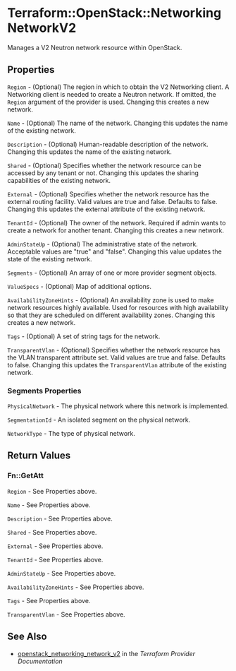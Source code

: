 # Terraform::OpenStack::NetworkingNetworkV2

Manages a V2 Neutron network resource within OpenStack.

## Properties

`Region` - (Optional) The region in which to obtain the V2 Networking client.
A Networking client is needed to create a Neutron network. If omitted, the
`Region` argument of the provider is used. Changing this creates a new
network.

`Name` - (Optional) The name of the network. Changing this updates the name of
the existing network.

`Description` - (Optional) Human-readable description of the network. Changing this
updates the name of the existing network.

`Shared` - (Optional) Specifies whether the network resource can be accessed
by any tenant or not. Changing this updates the sharing capabilities of the
existing network.

`External` - (Optional) Specifies whether the network resource has the
external routing facility. Valid values are true and false. Defaults to
false. Changing this updates the external attribute of the existing network.

`TenantId` - (Optional) The owner of the network. Required if admin wants to
create a network for another tenant. Changing this creates a new network.

`AdminStateUp` - (Optional) The administrative state of the network.
Acceptable values are "true" and "false". Changing this value updates the
state of the existing network.

`Segments` - (Optional) An array of one or more provider segment objects.

`ValueSpecs` - (Optional) Map of additional options.

`AvailabilityZoneHints` -  (Optional) An availability zone is used to make
network resources highly available. Used for resources with high availability
so that they are scheduled on different availability zones. Changing this
creates a new network.

`Tags` - (Optional) A set of string tags for the network.

`TransparentVlan` - (Optional) Specifies whether the network resource has the
VLAN transparent attribute set. Valid values are true and false. Defaults to
false. Changing this updates the `TransparentVlan` attribute of the existing
network.

### Segments Properties

`PhysicalNetwork` - The physical network where this network is implemented.

`SegmentationId` - An isolated segment on the physical network.

`NetworkType` - The type of physical network.


## Return Values

### Fn::GetAtt

`Region` - See Properties above.

`Name` - See Properties above.

`Description` - See Properties above.

`Shared` - See Properties above.

`External` - See Properties above.

`TenantId` - See Properties above.

`AdminStateUp` - See Properties above.

`AvailabilityZoneHints` - See Properties above.

`Tags` - See Properties above.

`TransparentVlan` - See Properties above.

## See Also

* [openstack_networking_network_v2](https://www.terraform.io/docs/providers/openstack/r/networking_network_v2.html) in the _Terraform Provider Documentation_